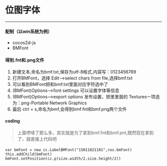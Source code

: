 # 位图字体 #

----------

#### 配制（以win系统为例）
- cocos2d-js
- BMFont

#### 得到.fnt和.png文件
1. 新建文本,命名为bmf.txt,保存为utf-8格式,内容写：0123456789
2. 打开BMFont，选择 Edit-->select chars from file,选择bmf.txt
3. 可以看到BMFont把和bmf.txt里面对应字符选中了
4. (BMFont)Options-->font settings 可以设置字体等信息
5. (BMFont)Options-->export options 发布设置，把里里面的 Textures一项选为：png-Portable Network Graphics
6. 最后 ctrl + s,命名为bmf,会得到bmf.fnt和bmf.png两个文件

#### coding
>上面啰嗦了那么多，其实就是为了拿到bmf.fnt和bmf.pnt,既然现在拿到了，就直接上代码吧

####
	var bmFont = new cc.LabelBMFont("15011021101",res.bmFont)
	this.addChild(bmFont)
	bmFont.setPosition(cc.p(size.width/2,size.height/2))
